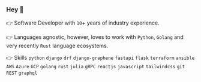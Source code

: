 ### Hey 👋

<!--
**rahulkp220/rahulkp220** is a ✨ _special_ ✨ repository because its `README.md` (this file) appears on your GitHub profile.
-->

👉 Software Developer with `10`+ years of industry experience.

👉 Languages agnostic, however, loves to work with `Python`, `Golang` and very recently `Rust` language ecosystems.

👉 Skills `python` `django` `drf` `django-graphene` `fastapi` `flask` `terraform` `ansible` `AWS` `Azure` `GCP` `golang` `rust` `julia` `gRPC` `reactjs` `javascript` `tailwindcss` `git` `REST` `graphql`
